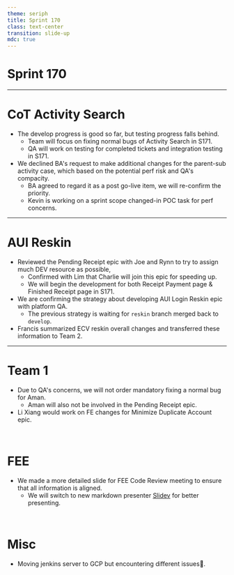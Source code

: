 ```yaml
---
theme: seriph
title: Sprint 170
class: text-center
transition: slide-up
mdc: true
---
```


# Sprint 170

---

# CoT Activity Search

- The develop progress is good so far, but testing progress falls behind.
  - Team will focus on fixing normal bugs of Activity Search in S171.
  - QA will work on testing for completed tickets and integration testing in S171.
- We declined BA's request to make additional changes for the parent-sub activity case, which based on the potential perf risk and QA's compacity.
  - BA agreed to regard it as a post go-live item, we will re-confirm the priority.
  - Kevin is working on a sprint scope changed-in POC task for perf concerns.

---

# AUI Reskin

- Reviewed the Pending Receipt epic with Joe and Rynn to try to assign much DEV resource as possible,
  - Confirmed with Lim that Charlie will join this epic for speeding up.
  - We will begin the development for both Receipt Payment page & Finished Receipt page in S171.
- We are confirming the strategy about developing AUI Login Reskin epic with platform QA.
  - The previous strategy is waiting for `reskin` branch merged back to `develop`.
- Francis summarized ECV reskin overall changes and transferred these information to Team 2.

---

# Team 1

- Due to QA's concerns, we will not order mandatory fixing a normal bug for Aman.
  - Aman will also not be involved in the Pending Receipt epic.
- Li Xiang would work on FE changes for Minimize Duplicate Account epic.

<br />

# FEE

- We made a more detailed slide for FEE Code Review meeting to ensure that all information is aligned.
  - We will switch to new markdown presenter [Slidev](https://stackblitz.com/github/slidevjs/new?file=slides.md) for better presenting.

<br />

# Misc

- Moving jenkins server to GCP but encountering different issues🙁.
